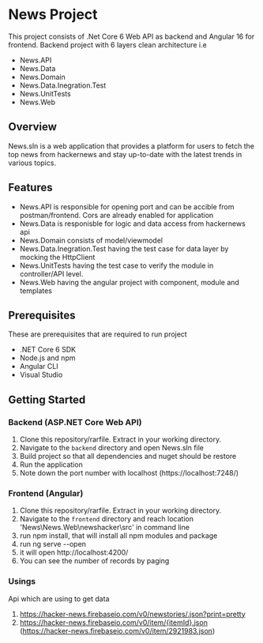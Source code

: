 # News Project

This project consists of .Net Core 6 Web API as backend and Angular 16 for frontend. Backend project with 6 layers clean architecture i.e
 -  News.API
 -  News.Data
 -  News.Domain
 -  News.Data.Inegration.Test
 -  News.UnitTests
 -  News.Web

## Overview

News.sln is a web application that provides a platform for users to fetch the top news from hackernews and stay up-to-date with the latest trends in various topics.

## Features

- News.API is responsible for opening port and can be accible from postman/frontend. Cors are already enabled for application
- News.Data is responisble for logic and data access from hackernews api
- News.Domain consists of model/viewmodel
- News.Data.Inegration.Test having the test case for data layer by mocking the HttpClient
- News.UnitTests having the test case to verify the module in controller/API level.
- News.Web having the angular project with component, module and templates

## Prerequisites

These are prerequisites that are required to run project

- .NET Core 6 SDK
- Node.js and npm
- Angular CLI
- Visual Studio

## Getting Started

### Backend (ASP.NET Core Web API)

1. Clone this repository/rarfile. Extract in your working directory.
2. Navigate to the `backend` directory and open News.sln file
3. Build project so that all dependencies and nuget should be restore
4. Run the application
5. Note down the port number with localhost (https://localhost:7248/)

### Frontend (Angular)

1. Clone this repository/rarfile. Extract in your working directory.
2. Navigate to the `frontend` directory and reach location 'News\News.Web\newshacker\src' in command line
3. run npm install, that will install all npm modules and package
4. run ng serve --open
5. it will open http://localhost:4200/
6. You can see the number of records by paging

### Usings

Api which are using to get data

1. https://hacker-news.firebaseio.com/v0/newstories/.json?print=pretty
2. https://hacker-news.firebaseio.com/v0/item/{itemId}.json      (https://hacker-news.firebaseio.com/v0/item/2921983.json)


